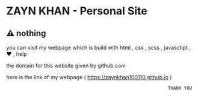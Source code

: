 # ZAYN KHAN - Personal Site

## :warning: nothing

you can visit my webpage which is build with html , css , scss , javasctipt , ❤ , help

the domain for this website given by github.com

here is the link of my webpage    (  https://zaynkhan100110.github.io    )










                                                                THANK YOU 
